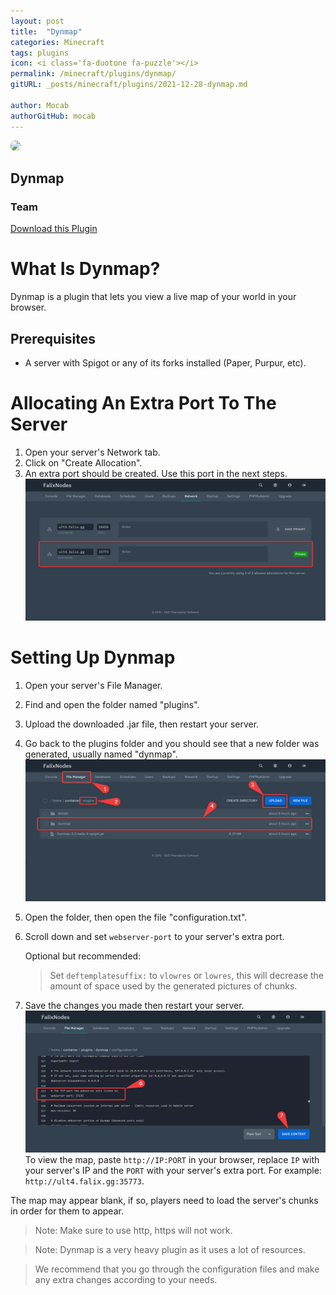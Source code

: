 ```yaml
---
layout: post
title:  "Dynmap"
categories: Minecraft
tags: plugins
icon: <i class='fa-duotone fa-puzzle'></i>
permalink: /minecraft/plugins/dynmap/
gitURL: _posts/minecraft/plugins/2021-12-28-dynmap.md

author: Mocab
authorGitHub: mocab
---
```


<div class="install-plugin">
    <img style="border-radius: 7px;" src="https://media.forgecdn.net/avatars/70/839/636163231189466152.png">
    <h2>Dynmap</h2>
    <h3>Team</h3> 
    <a href="https://www.spigotmc.org/resources/dynmap%C2%AE.274/download?version=433645">Download this Plugin</a>
</div>

# What Is Dynmap?

Dynmap is a plugin that lets you view a live map of your world in your browser.

## Prerequisites

- A server with Spigot or any of its forks installed (Paper, Purpur, etc).

# Allocating An Extra Port To The Server

1. Open your server's Network tab.
2. Click on "Create Allocation".
3. An extra port should be created. Use this port in the next steps.
![image](/assets/images/posts/plugins/dynmap/extra-port.png)

# Setting Up Dynmap

1. Open your server's File Manager.
2. Find and open the folder named "plugins".
3. Upload the downloaded .jar file, then restart your server.
4. Go back to the plugins folder and you should see that a new folder was generated, usually named "dynmap".
![image](/assets/images/posts/plugins/dynmap/upload-plugin.png)
5. Open the folder, then open the file "configuration.txt".
6. Scroll down and set `webserver-port` to your server's extra port.

    Optional but recommended:
    > Set `deftemplatesuffix:` to `vlowres` or `lowres`, this will decrease the amount of space used by the generated pictures of chunks.

7. Save the changes you made then restart your server.
![image](/assets/images/posts/plugins/dynmap/file-config.png)
To view the map, paste `http://IP:PORT` in your browser, replace `IP` with your server's IP and the `PORT` with your server's extra port. For example: `http://ult4.falix.gg:35773`.

The map may appear blank, if so, players need to load the server's chunks in order for them to appear.

> Note: Make sure to use http, https will not work.

> Note: Dynmap is a very heavy plugin as it uses a lot of resources.

> We recommend that you go through the configuration files and make any extra changes according to your needs.
